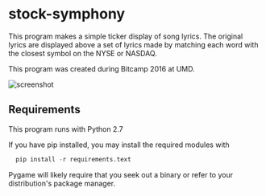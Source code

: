 # stock-symphony
This program makes a simple ticker display of song lyrics. The original lyrics are displayed above a set of lyrics made by matching each word with the closest symbol on the NYSE or NASDAQ.

This program was created during Bitcamp 2016 at UMD.

![screenshot](http://i.imgur.com/ReNNTkS.png)

## Requirements
This program runs with Python 2.7

If you have pip installed, you may install the required modules with

```Python
  pip install -r requirements.text
```

Pygame will likely require that you seek out a binary or refer to your distribution's package manager.

